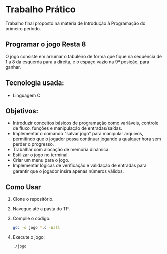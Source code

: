 # Trabalho Prático
Trabalho final proposto na matéria de Introdução à Programação do primeiro período.

## Programar o jogo Resta 8
O jogo consiste em arrumar o tabuleiro de forma que fique na sequência de 1 a 8 da esquerda para a direita, e o espaço vazio na 9ª posição, para ganhar.


## Tecnologia usada:
* Linguagem C

## Objetivos:
* Introduzir conceitos básicos de programação como variáveis, controle de fluxo, funções e manipulação de entradas/saídas.
* Implementar o comando "salvar jogo" para manipular arquivos, permitindo que o jogador possa continuar jogando a qualquer hora sem perder o progresso.
* Trabalhar com alocação de memória dinâmica.
* Estilizar o jogo no terminal.
* Criar um menu para o jogo.
* Implementar lógicas de verificação e validação de entradas para garantir que o jogador insira apenas números válidos.

## Como Usar
1. Clone o repositório.

2. Navegue até a pasta do TP.
   
3. Compile o código:
   ```bash
   gcc -o jogo *.c -Wall
   ```

4. Execute o jogo:
   ```bash
   ./jogo
   ```
